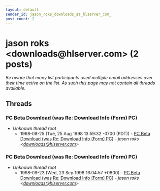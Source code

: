 ```yaml
---
layout: default
sender_id: jason_roks_downloads_at_hlserver_com_
post_count: 2
---
```


# jason roks <downloads<span>@</span>hlserver.com> (2 posts)

_Be aware that many list participants used multiple email addresses over their time active on the list. As such this page may not contain all threads available._

## Threads

### PC Beta Download (was Re: Download Info (Form) PC)
+ _Unknown thread root_
  + 1998-08-25 (Tue, 25 Aug 1998 13:59:32 -0700 (PDT)) - [PC Beta Download (was Re: Download Info (Form) PC)](/archive/1998/08/c131f4fefa206db6b7617211a0be8482198b2d0dea90854d5d5b85527d40662d) - _jason roks \<downloads@hlserver.com\>_

### PC Beta Download (was Re: Download Info (Form) PC)
+ _Unknown thread root_
  + 1998-09-23 (Wed, 23 Sep 1998 16:04:57 +0800) - [PC Beta Download (was Re: Download Info (Form) PC)](/archive/1998/09/0fdee5635f1413439064a4c71300e1691e4fd693e908b0263945f99c19bd5d8d) - _jason roks \<downloads@hlserver.com\>_

